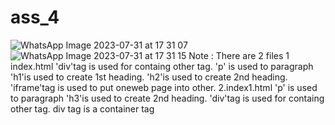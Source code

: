 # ass_4
![WhatsApp Image 2023-07-31 at 17 31 07](https://github.com/nipun0607/ass_4/assets/126556793/039b57e2-e7d0-4922-a7c7-879d5db230f8)
![WhatsApp Image 2023-07-31 at 17 31 15](https://github.com/nipun0607/ass_4/assets/126556793/b6e2e5a8-24d6-4dc1-9c6b-32c78fcf615a)
Note : There are 2 files 
1 index.html
'div'tag is used for containg other tag.
'p' is used to paragraph
'h1'is used to create 1st heading.
'h2'is used to create 2nd heading.
'iframe'tag is used to put oneweb page into other.
2.index1.html
'p' is used to paragraph
'h3'is used to create 2nd heading.
'div'tag is used for containg other tag.
div tag is a container tag
